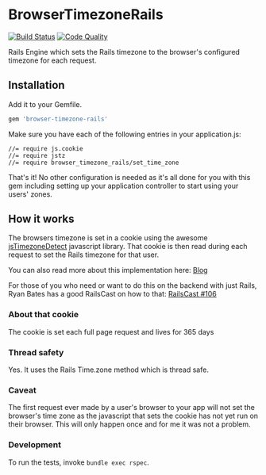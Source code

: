 # BrowserTimezoneRails

[![Build Status](https://secure.travis-ci.org/kbaum/browser-timezone-rails.png)](http://travis-ci.org/kbaum/browser-timezone-rails)
[![Code Quality](https://codeclimate.com/badge.png)](https://codeclimate.com/github/kbaum/browser-timezone-rails)

Rails Engine which sets the Rails timezone to the browser's configured timezone for each request.

## Installation

Add it to your Gemfile.

```ruby
gem 'browser-timezone-rails'
```

Make sure you have each of the following entries in your application.js:
```
//= require js.cookie
//= require jstz
//= require browser_timezone_rails/set_time_zone
```
That's it! No other configuration is needed as it's all done for you with this gem including setting up your application controller to start using your users' zones.

## How it works

The browsers timezone is set in a cookie using the awesome [jsTimezoneDetect](https://bitbucket.org/pellepim/jstimezonedetect) javascript library.  That cookie is then read during each request to set the Rails timezone for that user.

You can also read more about this implementation here: [Blog](http://cowjumpedoverthecommodore64.blogspot.in/2013/03/setting-rails-timezone-to-users.html)

For those of you who need or want to do this on the backend with just Rails, Ryan Bates has a good RailsCast on how to that: [RailsCast #106](http://railscasts.com/episodes/106-time-zones-revised)

### About that cookie
The cookie is set each full page request and lives for 365 days

### Thread safety
Yes.  It uses the Rails Time.zone method which is thread safe.

### Caveat
The first request ever made by a user's browser to your app will not set the browser's time zone as the javascript that sets the cookie has not yet run on their browser.  This will only happen once and for me it was not a problem.

### Development
To run the tests, invoke `bundle exec rspec`.
